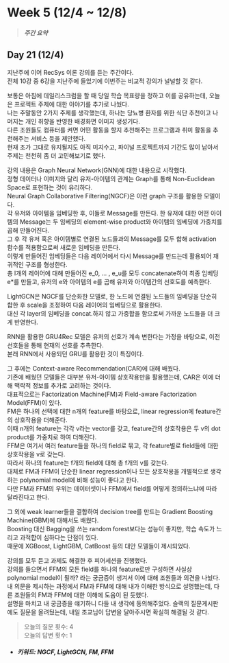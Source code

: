 Week 5 (12/4 ~ 12/8)
===
>  ##### 주간 요약
>  

Day 21 (12/4)
---
지난주에 이어 RecSys 이론 강의를 듣는 주간이다.  
전체 10강 중 6강을 지난주에 들었기에 이번주는 비교적 강의가 널널할 것 같다.  

보통은 아침에 데일리스크럼을 할 때 당일 학습 목표량을 정하고 이를 공유하는데, 오늘은 프로젝트 주제에 대한 이야기를 추가로 나눴다.  
나는 주말동안 2가지 주제를 생각했는데, 하나는 당뇨병 환자를 위한 식단 추천이고 나머지는 개인 취향을 반영한 배경화면 이미지 생성기다.  
다른 조원들도 컴퓨터를 켜면 어떤 활동을 할지 추천해주는 프로그램과 취미 활동을 추천해주는 서비스 등을 제안했다.  
현재 조가 그대로 유지될지도 아직 미지수고, 파이널 프로젝트까지 기간도 많이 남아서 주제는 천천히 좀 더 고민해보기로 했다.  

강의 내용은 Graph Neural Network(GNN)에 대한 내용으로 시작했다.  
정형 데이터나 이미지와 달리 유저-아이템의 관계는 Graph를 통해 Non-Euclidean Space로 표현하는 것이 유리하다.  
Neural Graph Collaborative Filtering(NGCF)은 이런 graph 구조를 활용한 모델이다.  
각 유저와 아이템을 임베딩한 후, 이들로 Message를 만든다. 한 유저에 대한 어떤 아이템의 Message는 두 임베딩의 element-wise product와 아이템의 임베딩에 가중치를 곱해 만들어진다.  
그 후 각 유저 혹은 아이템별로 연결된 노드들과의 Message를 모두 합해 activation 함수를 적용함으로써 새로운 임베딩을 만든다.  
이렇게 만들어진 임베딩들은 다음 레이어에서 다시 Message를 만드는데 활용되어 재귀적인 구조를 형성한다.  
총 l개의 레이어에 대해 만들어진 e_0, ... , e_u를 모두 concatenate하여 최종 임베딩 e*를 만들고, 유저의 e와 아이템의 e를 곱해 유저와 아이템간의 선호도를 예측한다.  

LightGCN은 NGCF를 단순화한 모델로, 한 노드에 연결된 노드들의 임베딩을 단순히 합한 후 scale을 조정하여 다음 레이어의 임베딩으로 활용한다.  
대신 각 layer의 임베딩을 concat.하지 않고 가중합을 함으로써 가까운 노드들을 더 크게 반영한다.  

RNN을 활용한 GRU4Rec 모델은 유저의 선호가 계속 변한다는 가정을 바탕으로, 이전 선호들을 통해 현재의 선호를 추측한다.  
본래 RNN에서 사용되던 GRU를 활용한 것이 특징이다.  

그 후에는 Context-aware Recommendation(CAR)에 대해 배웠다.  
기존에 배웠던 모델들은 대부분 유저-아이템 상호작용만을 활용했는데, CAR은 이에 더해 맥락적 정보를 추가로 고려하는 것이다.  
대표적으로는 Factorization Machine(FM)과 Field-aware Factorization Model(FFM)이 있다.  
FM은 하나의 선택에 대한 n개의 feature를 바탕으로, linear regression에 feature간의 상호작용을 더해준다.  
이때 n개의 feature는 각각 v라는 vector를 갖고, feature간의 상호작용은 두 v의 dot product를 가중치로 하여 더해진다.  
FFM은 여기서 여러 feature들을 하나의 field로 묶고, 각 feature별로 field들에 대한 상호작용을 v로 갖는다.  
따라서 하나의 feature는 f개의 field에 대해 총 f개의 v를 갖는다.  
대체로 FM과 FFM이 단순한 linear regression이나 모든 상호작용을 개별적으로 생각하는 polynomial model에 비해 성능이 좋다고 한다.  
다만 FM과 FFM의 우위는 데이터셋이나 FFM에서 field를 어떻게 정의하느냐에 따라 달라진다고 한다.  

그 외에 weak learner들을 결합하여 decision tree를 만드는 Gradient Boosting Machine(GBM)에 대해서도 배웠다.  
Boosting 대신 Bagging을 쓰는 random forest보다는 성능이 좋지만, 학습 속도가 느리고 과적합이 심하다는 단점이 있다.  
때문에 XGBoost, LightGBM, CatBoost 등의 대안 모델들이 제시되었다.  

강의를 모두 듣고 과제도 해결한 후 피어세션을 진행했다.  
강의를 들으면서 FFM의 모든 field를 하나의 feature로만 구성하면 사실상 polynomial model이 될까? 라는 궁금증이 생겨서 이에 대해 조원들과 의견을 나눴다.  
내 의문을 제시하는 과정에서 FM과 FFM에 대해 내가 이해한 방식으로 설명했는데, 다른 조원들의 FM과 FFM에 대한 이해에 도움이 된 듯했다.  
설명을 마치고 내 궁금증을 얘기하니 다들 내 생각에 동의해주었다. 슬랙의 질문게시판에도 질문을 올려뒀는데, 내일 조교님이 답변을 달아주시면 확실히 해결될 것 같다.  

>  오늘의 질문 횟수: 4  
>  오늘의 답변 횟수: 1  

+ ##### 키워드: NGCF, LightGCN, FM, FFM
